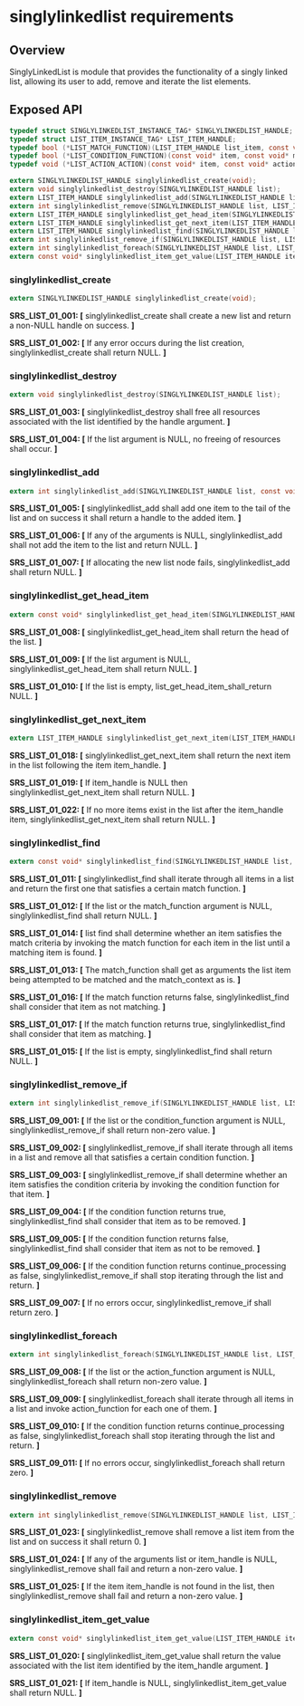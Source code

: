 singlylinkedlist requirements
================

## Overview

SinglyLinkedList is module that provides the functionality of a singly linked list, allowing its user to add, remove and iterate the list elements.

## Exposed API

```c
typedef struct SINGLYLINKEDLIST_INSTANCE_TAG* SINGLYLINKEDLIST_HANDLE;
typedef struct LIST_ITEM_INSTANCE_TAG* LIST_ITEM_HANDLE;
typedef bool (*LIST_MATCH_FUNCTION)(LIST_ITEM_HANDLE list_item, const void* match_context);
typedef bool (*LIST_CONDITION_FUNCTION)(const void* item, const void* match_context, bool* continue_processing);
typedef void (*LIST_ACTION_ACTION)(const void* item, const void* action_context, bool* continue_processing);

extern SINGLYLINKEDLIST_HANDLE singlylinkedlist_create(void);
extern void singlylinkedlist_destroy(SINGLYLINKEDLIST_HANDLE list);
extern LIST_ITEM_HANDLE singlylinkedlist_add(SINGLYLINKEDLIST_HANDLE list, const void* item);
extern int singlylinkedlist_remove(SINGLYLINKEDLIST_HANDLE list, LIST_ITEM_HANDLE item_handle);
extern LIST_ITEM_HANDLE singlylinkedlist_get_head_item(SINGLYLINKEDLIST_HANDLE list);
extern LIST_ITEM_HANDLE singlylinkedlist_get_next_item(LIST_ITEM_HANDLE item_handle);
extern LIST_ITEM_HANDLE singlylinkedlist_find(SINGLYLINKEDLIST_HANDLE list, LIST_MATCH_FUNCTION match_function, const void* match_context);
extern int singlylinkedlist_remove_if(SINGLYLINKEDLIST_HANDLE list, LIST_CONDITION_FUNCTION condition_function, const void* match_context);
extern int singlylinkedlist_foreach(SINGLYLINKEDLIST_HANDLE list, LIST_ACTION_ACTION action_function, const void* action_context);
extern const void* singlylinkedlist_item_get_value(LIST_ITEM_HANDLE item_handle);
```

### singlylinkedlist_create
```c
extern SINGLYLINKEDLIST_HANDLE singlylinkedlist_create(void);
```

**SRS_LIST_01_001: [** singlylinkedlist_create shall create a new list and return a non-NULL handle on success. **]**

**SRS_LIST_01_002: [** If any error occurs during the list creation, singlylinkedlist_create shall return NULL. **]**

### singlylinkedlist_destroy
```c
extern void singlylinkedlist_destroy(SINGLYLINKEDLIST_HANDLE list);
```
**SRS_LIST_01_003: [** singlylinkedlist_destroy shall free all resources associated with the list identified by the handle argument. **]**

**SRS_LIST_01_004: [** If the list argument is NULL, no freeing of resources shall occur. **]**

### singlylinkedlist_add
```c
extern int singlylinkedlist_add(SINGLYLINKEDLIST_HANDLE list, const void* item);
```

**SRS_LIST_01_005: [** singlylinkedlist_add shall add one item to the tail of the list and on success it shall return a handle to the added item. **]**

**SRS_LIST_01_006: [** If any of the arguments is NULL, singlylinkedlist_add shall not add the item to the list and return NULL. **]**

**SRS_LIST_01_007: [** If allocating the new list node fails, singlylinkedlist_add shall return NULL. **]**

### singlylinkedlist_get_head_item
```c
extern const void* singlylinkedlist_get_head_item(SINGLYLINKEDLIST_HANDLE list);
```
**SRS_LIST_01_008: [** singlylinkedlist_get_head_item shall return the head of the list. **]**

**SRS_LIST_01_009: [** If the list argument is NULL, singlylinkedlist_get_head_item shall return NULL. **]**

**SRS_LIST_01_010: [** If the list is empty, list_get_head_item_shall_return NULL. **]**

### singlylinkedlist_get_next_item
```c
extern LIST_ITEM_HANDLE singlylinkedlist_get_next_item(LIST_ITEM_HANDLE item_handle);
```

**SRS_LIST_01_018: [** singlylinkedlist_get_next_item shall return the next item in the list following the item item_handle. **]**

**SRS_LIST_01_019: [** If item_handle is NULL then singlylinkedlist_get_next_item shall return NULL. **]**

**SRS_LIST_01_022: [** If no more items exist in the list after the item_handle item, singlylinkedlist_get_next_item shall return NULL. **]**

### singlylinkedlist_find
```c
extern const void* singlylinkedlist_find(SINGLYLINKEDLIST_HANDLE list, const void* match_context, LIST_MATCH_FUNCTION match_function);
```

**SRS_LIST_01_011: [** singlylinkedlist_find shall iterate through all items in a list and return the first one that satisfies a certain match function. **]**

**SRS_LIST_01_012: [** If the list or the match_function argument is NULL, singlylinkedlist_find shall return NULL. **]**

**SRS_LIST_01_014: [** list find shall determine whether an item satisfies the match criteria by invoking the match function for each item in the list until a matching item is found. **]**

**SRS_LIST_01_013: [** The match_function shall get as arguments the list item being attempted to be matched and the match_context as is. **]**

**SRS_LIST_01_016: [** If the match function returns false, singlylinkedlist_find shall consider that item as not matching. **]**

**SRS_LIST_01_017: [** If the match function returns true, singlylinkedlist_find shall consider that item as matching. **]**

**SRS_LIST_01_015: [** If the list is empty, singlylinkedlist_find shall return NULL. **]**

### singlylinkedlist_remove_if
```c
extern int singlylinkedlist_remove_if(SINGLYLINKEDLIST_HANDLE list, LIST_CONDITION_FUNCTION condition_function, void* match_context);
```

**SRS_LIST_09_001: [** If the list or the condition_function argument is NULL, singlylinkedlist_remove_if shall return non-zero value. **]**

**SRS_LIST_09_002: [** singlylinkedlist_remove_if shall iterate through all items in a list and remove all that satisfies a certain condition function. **]**

**SRS_LIST_09_003: [** singlylinkedlist_remove_if shall determine whether an item satisfies the condition criteria by invoking the condition function for that item. **]**

**SRS_LIST_09_004: [** If the condition function returns true, singlylinkedlist_find shall consider that item as to be removed. **]**

**SRS_LIST_09_005: [** If the condition function returns false, singlylinkedlist_find shall consider that item as not to be removed. **]**

**SRS_LIST_09_006: [** If the condition function returns continue_processing as false, singlylinkedlist_remove_if shall stop iterating through the list and return. **]**

**SRS_LIST_09_007: [** If no errors occur, singlylinkedlist_remove_if shall return zero. **]**

### singlylinkedlist_foreach
```c
extern int singlylinkedlist_foreach(SINGLYLINKEDLIST_HANDLE list, LIST_ACTION_ACTION action_function, void* action_context);
```

**SRS_LIST_09_008: [** If the list or the action_function argument is NULL, singlylinkedlist_foreach shall return non-zero value. **]**

**SRS_LIST_09_009: [** singlylinkedlist_foreach shall iterate through all items in a list and invoke action_function for each one of them. **]**

**SRS_LIST_09_010: [** If the condition function returns continue_processing as false, singlylinkedlist_foreach shall stop iterating through the list and return. **]**

**SRS_LIST_09_011: [** If no errors occur, singlylinkedlist_foreach shall return zero. **]**

### singlylinkedlist_remove
```c
extern int singlylinkedlist_remove(SINGLYLINKEDLIST_HANDLE list, LIST_ITEM_HANDLE item_handle);
```

**SRS_LIST_01_023: [** singlylinkedlist_remove shall remove a list item from the list and on success it shall return 0. **]**

**SRS_LIST_01_024: [** If any of the arguments list or item_handle is NULL, singlylinkedlist_remove shall fail and return a non-zero value. **]**

**SRS_LIST_01_025: [** If the item item_handle is not found in the list, then singlylinkedlist_remove shall fail and return a non-zero value. **]**

### singlylinkedlist_item_get_value
```c
extern const void* singlylinkedlist_item_get_value(LIST_ITEM_HANDLE item_handle);
```

**SRS_LIST_01_020: [** singlylinkedlist_item_get_value shall return the value associated with the list item identified by the item_handle argument. **]**

**SRS_LIST_01_021: [** If item_handle is NULL, singlylinkedlist_item_get_value shall return NULL. **]**

